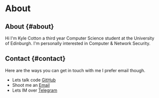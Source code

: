 # About


## About {#about}

Hi I'm Kyle Cotton a third year Computer Science student at the University of Edinburgh. I'm personally interested in Computer & Network Security.


## Contact {#contact}

Here are the ways you can get in touch with me I prefer email though.

-   Lets talk code [GitHub](https://github.com/KyleCotton)
-   Shoot me an [Email](mailto:kylecottonkc@gmail.com)
-   Lets IM over [Telegram](https://t.me/KyleCotton)


